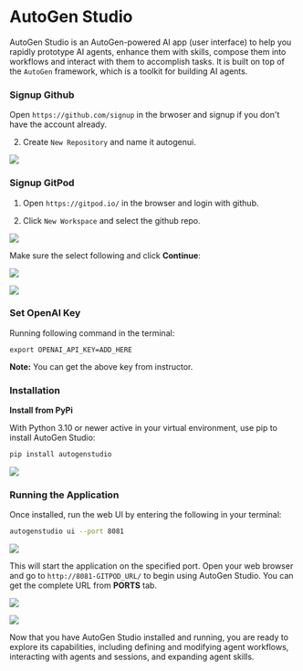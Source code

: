 # AutoGen Studio

AutoGen Studio is an AutoGen-powered AI app (user interface) to help you rapidly prototype AI agents, enhance them with skills, compose them into workflows and interact with them to accomplish tasks. It is built on top of the `AutoGen` framework, which is a toolkit for building AI agents.

### Signup Github

Open `https://github.com/signup` in the brwoser and signup if you don't have the account already.

2. Create `New Repository` and name it autogenui.

![](./images/repo.png)

### Signup GitPod
1. Open `https://gitpod.io/` in the browser and login with github.

2. Click `New Workspace` and select the github repo.

![](./images/0.png)

Make sure the select following and click **Continue**:

![](./images/1.png)

![](./images/2.png)

### Set OpenAI Key

Running following command in the terminal:

`export OPENAI_API_KEY=ADD_HERE`

**Note:** You can get the above key from instructor.

### Installation

**Install from PyPi**

With Python 3.10 or newer active in your virtual environment, use pip to install AutoGen Studio:

```bash
pip install autogenstudio
```

![](./images/3.png)

### Running the Application

Once installed, run the web UI by entering the following in your terminal:

```bash
autogenstudio ui --port 8081
```

![](./images/4.png)


This will start the application on the specified port. Open your web browser and go to `http://8081-GITPOD_URL/` to begin using AutoGen Studio. You can get the complete URL from **PORTS** tab.

![](./images/5.png)

![](./images/6.png)

Now that you have AutoGen Studio installed and running, you are ready to explore its capabilities, including defining and modifying agent workflows, interacting with agents and sessions, and expanding agent skills.

